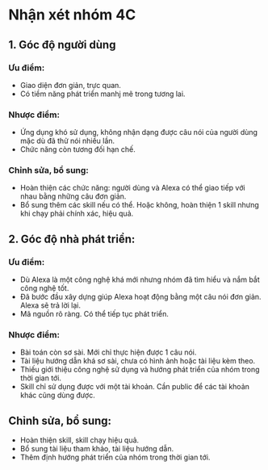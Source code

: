 # Nhận xét nhóm 4C
## 1. Góc độ người dùng
### Ưu điểm:
- Giao diện đơn giản, trực quan.
- Có tiềm năng phát triển manhj mẽ trong tương lai.

### Nhược điểm:
- Ứng dụng khó sử dụng, không nhận dạng được câu nói của người dùng mặc dù đã thử nói nhiều lần.
- Chức năng còn tương đối hạn chế.

### Chỉnh sửa, bổ sung:
- Hoàn thiện các chức năng: người dùng và Alexa có thể giao tiếp với nhau bằng những câu đơn giản.
- Bổ sung thêm các skill nếu có thể. Hoặc không, hoàn thiện 1 skill nhưng khi chạy phải chính xác, hiệu quả.

## 2. Góc độ nhà phát triển:
### Ưu điểm:
- Dù Alexa là một công nghệ khá mới nhưng nhóm đã tìm hiểu và nắm bắt công nghệ tốt.
- Đã bước đầu xây dựng giúp Alexa hoạt động bằng một câu nói đơn giản. Alexa sẽ trả lời lại.
- Mã nguồn rõ ràng. Có thể tiếp tục phát triển.

### Nhược điểm:
- Bài toán còn sơ sài. Mới chỉ thực hiện được 1 câu nói.
- Tài liệu hướng dẫn khá sơ sài, chưa có hình ảnh hoặc tài liệu kèm theo.
- Thiếu giới thiệu công nghệ sử dụng và hướng phát triển của nhóm trong thời gian tới.
- Skill chỉ sử dụng được với một tài khoản. Cần public để các tài khoản khác cũng dùng được.

## Chỉnh sửa, bổ sung:
- Hoàn thiện skill, skill chạy hiệu quả.
- Bổ sung tài liệu tham khảo, tài liệu hướng dẫn.
- Thêm định hướng phát triển của nhóm trong thời gian tới.
